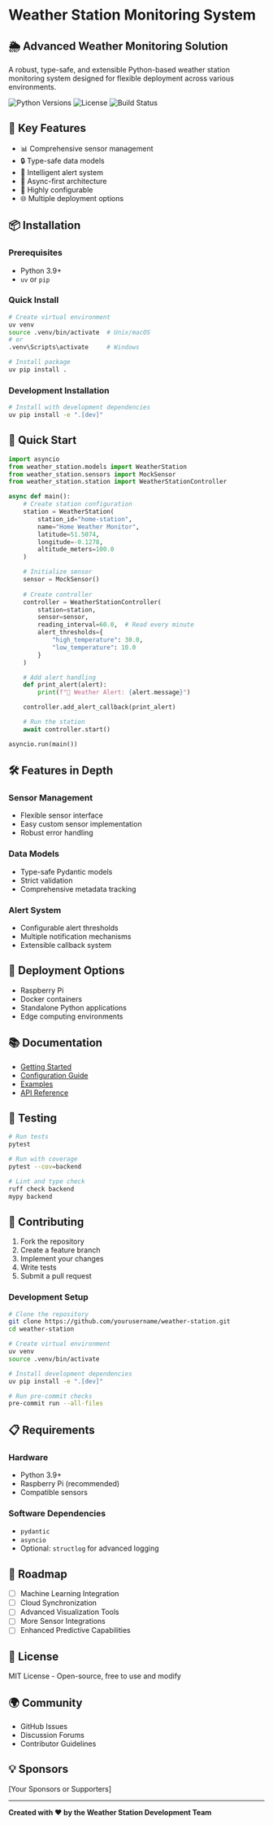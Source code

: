 # Weather Station Monitoring System

## 🌦️ Advanced Weather Monitoring Solution

A robust, type-safe, and extensible Python-based weather station monitoring system designed for flexible deployment across various environments.

![Python Versions](https://img.shields.io/pypi/pyversions/weather-station)
![License](https://img.shields.io/github/license/yourusername/weather-station)
![Build Status](https://img.shields.io/github/actions/workflow/status/yourusername/weather-station/ci.yml)

## 🌟 Key Features

- 📊 Comprehensive sensor management
- 🔒 Type-safe data models
- 🚨 Intelligent alert system
- 📡 Async-first architecture
- 🔧 Highly configurable
- 🌐 Multiple deployment options

## 📦 Installation

### Prerequisites

- Python 3.9+
- `uv` or `pip`

### Quick Install

```bash
# Create virtual environment
uv venv
source .venv/bin/activate  # Unix/macOS
# or
.venv\Scripts\activate     # Windows

# Install package
uv pip install .
```

### Development Installation

```bash
# Install with development dependencies
uv pip install -e ".[dev]"
```

## 🚀 Quick Start

```python
import asyncio
from weather_station.models import WeatherStation
from weather_station.sensors import MockSensor
from weather_station.station import WeatherStationController

async def main():
    # Create station configuration
    station = WeatherStation(
        station_id="home-station",
        name="Home Weather Monitor",
        latitude=51.5074,
        longitude=-0.1278,
        altitude_meters=100.0
    )

    # Initialize sensor
    sensor = MockSensor()
    
    # Create controller
    controller = WeatherStationController(
        station=station,
        sensor=sensor,
        reading_interval=60.0,  # Read every minute
        alert_thresholds={
            "high_temperature": 30.0,
            "low_temperature": 10.0
        }
    )

    # Add alert handling
    def print_alert(alert):
        print(f"🚨 Weather Alert: {alert.message}")

    controller.add_alert_callback(print_alert)

    # Run the station
    await controller.start()

asyncio.run(main())
```

## 🛠 Features in Depth

### Sensor Management
- Flexible sensor interface
- Easy custom sensor implementation
- Robust error handling

### Data Models
- Type-safe Pydantic models
- Strict validation
- Comprehensive metadata tracking

### Alert System
- Configurable alert thresholds
- Multiple notification mechanisms
- Extensible callback system

## 📡 Deployment Options

- Raspberry Pi
- Docker containers
- Standalone Python applications
- Edge computing environments

## 📚 Documentation

- [Getting Started](docs/getting-started.md)
- [Configuration Guide](docs/configuration.md)
- [Examples](docs/examples.md)
- [API Reference](docs/api/index.md)

## 🧪 Testing

```bash
# Run tests
pytest

# Run with coverage
pytest --cov=backend

# Lint and type check
ruff check backend
mypy backend
```

## 🤝 Contributing

1. Fork the repository
2. Create a feature branch
3. Implement your changes
4. Write tests
5. Submit a pull request

### Development Setup

```bash
# Clone the repository
git clone https://github.com/yourusername/weather-station.git
cd weather-station

# Create virtual environment
uv venv
source .venv/bin/activate

# Install development dependencies
uv pip install -e ".[dev]"

# Run pre-commit checks
pre-commit run --all-files
```

## 📋 Requirements

### Hardware
- Python 3.9+
- Raspberry Pi (recommended)
- Compatible sensors

### Software Dependencies
- `pydantic`
- `asyncio`
- Optional: `structlog` for advanced logging

## 🚧 Roadmap

- [ ] Machine Learning Integration
- [ ] Cloud Synchronization
- [ ] Advanced Visualization Tools
- [ ] More Sensor Integrations
- [ ] Enhanced Predictive Capabilities

## 📄 License

MIT License - Open-source, free to use and modify

## 🌍 Community

- GitHub Issues
- Discussion Forums
- Contributor Guidelines

## 💡 Sponsors

[Your Sponsors or Supporters]

---

**Created with ❤️ by the Weather Station Development Team**
